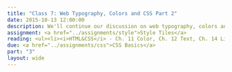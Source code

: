 ```yaml
---
title: "Class 7: Web Typography, Colors and CSS Part 2"
date: 2015-10-13 12:00:00
description: We'll continue our discussion on web typography, colors and styles.  We'll also do a hands-on CSS exercise in class using CodePen.  Special Guest Speakers <a href="http://shawnbeatty.com">Shawn Beatty</a> and <a href="https://www.linkedin.com/in/jonathanwoodruff">John Woodruff</a> from the Nesnadny + Schwartz agency.
assignment: <a href="../assignments/style">Style Tiles</a>
reading: <ul><li><i>HTML&CSS</i> - Ch. 11 Color, Ch. 12 Text, Ch. 14 Lists Tables & Forms</li><li><a href="http://seesparkbox.com/foundry/our_new_responsive_design_deliverable_the_style_prototype">Our New Responsive Design Deliverable - The Style Prototype</a></li><li><a href="http://alistapart.com/article/how-we-read">How We Read by Jason Santa Maria</a></li><li><a href="http://lynda.com/CSS-tutorials/Making-Sense-CSS-Box-Model/372544-2.html">Understanding the CSS Box Model on Lynda.com</a></li><li><a href="http://www.smashingmagazine.com/2014/09/balancing-line-length-font-size-responsive-web-design/">Size Matters - Balancing Line Length and Font Size in Responsive Web Design</a></li><li><a href="http://viljamis.com/blog/2013/prototyping-responsive-typography/">Prototyping Responsive Typography</a></li></ul>
due: <a href="../assignments/css">CSS Basics</a>
part: "3"
layout: wide
---
```


